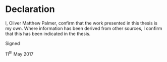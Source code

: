 Declaration
===========

I, Oliver Matthew Palmer, confirm that the work presented in this thesis is my own. Where information has been derived from other sources, I confirm that this has been indicated in the thesis.

Signed

11<sup>th</sup> May 2017
